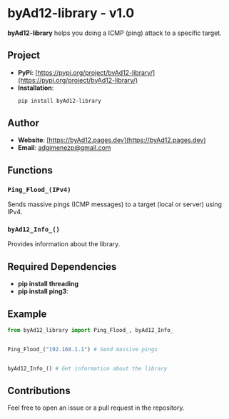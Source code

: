 
# byAd12-library - v1.0

**byAd12-library** helps you doing a ICMP (ping) attack to a specific target.

## Project

- **PyPi**: [https://pypi.org/project/byAd12-library/](https://pypi.org/project/byAd12-library/)
- **Installation**: 
  ```bash
  pip install byAd12-library
  ```

## Author

- **Website**: [https://byAd12.pages.dev](https://byAd12.pages.dev)
- **Email**: [adgimenezp@gmail.com](mailto:adgimenezp@gmail.com)

## Functions

### `Ping_Flood_(IPv4)`
Sends massive pings (ICMP messages) to a target (local or server) using IPv4.

### `byAd12_Info_()`
Provides information about the library.

## Required Dependencies

- **pip install threading**
- **pip install ping3**:

## Example

```python
from byAd12_library import Ping_Flood_, byAd12_Info_


Ping_Flood_("192.168.1.1") # Send massive pings


byAd12_Info_() # Get information about the library
```

## Contributions

Feel free to open an issue or a pull request in the repository.